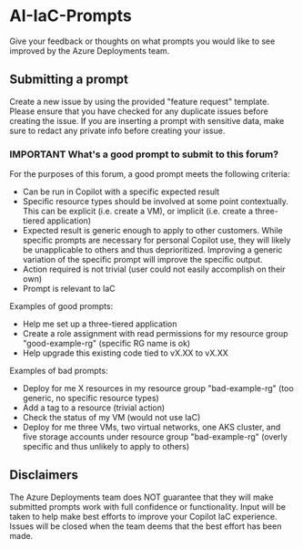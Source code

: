 # AI-IaC-Prompts
Give your feedback or thoughts on what prompts you would like to see improved by the Azure Deployments team.

## Submitting a prompt
Create a new issue by using the provided "feature request" template. Please ensure that you have checked for any duplicate issues before creating the issue. If you are inserting a prompt with sensitive data, make sure to redact any private info before creating your issue.

### **IMPORTANT** What's a good prompt to submit to this forum? 
For the purposes of this forum, a good prompt meets the following criteria:
- Can be run in Copilot with a specific expected result
- Specific resource types should be involved at some point contextually. This can be explicit (i.e. create a VM), or implicit (i.e. create a three-tiered application)
- Expected result is generic enough to apply to other customers. While specific prompts are necessary for personal Copilot use, they will likely be unapplicable to others and thus deprioritized. Improving a generic variation of the specific prompt will improve the specific output.
- Action required is not trivial (user could not easily accomplish on their own)
- Prompt is relevant to IaC

Examples of good prompts:
- Help me set up a three-tiered application
- Create a role assignment with read permissions for my resource group "good-example-rg" (specific RG name is ok)
- Help upgrade this existing code tied to vX.XX to vX.XX

Examples of bad prompts:
- Deploy for me X resources in my resource group "bad-example-rg" (too generic, no specific resource types)
- Add a tag to a resource (trivial action)
- Check the status of my VM (would not use IaC)
- Deploy for me three VMs, two virtual networks, one AKS cluster, and five storage accounts under resource group "bad-example-rg" (overly specific and thus unlikely to apply to others)

## Disclaimers
The Azure Deployments team does NOT guarantee that they will make submitted prompts work with full confidence or functionality. Input will be taken to help make best efforts to improve your Copilot IaC experience. Issues will be closed when the team deems that the best effort has been made.
